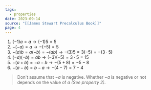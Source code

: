 ```yaml
---
tags:
  - properties
date: 2023-09-14
source: "[[James Stewart Precalculus Book]]"
page: 4
---
```

1. $(-1)a = a \rightarrow (-1)5 = 5$ 
2. $-(-a) =a \rightarrow -(-5) = 5$ 
3. $-(a)b = a(-b) =-(ab) \rightarrow -(3)5 = 3(-5) = -(3\cdot5)$    
4. $(-a)(-b) = ab \rightarrow (-3)(-5) = 3\cdot5 = 15$ 
5. $-(a+b) = -a -b \rightarrow -(5+8) = -5-8$ 
6. $-(a-b) = b - a \rightarrow -(4-7) = 7-4$ 

> Don't assume that $-a$ is negative. Whether $-a$ is negative or not depends on the value of $a$ *(See property 2)*.
